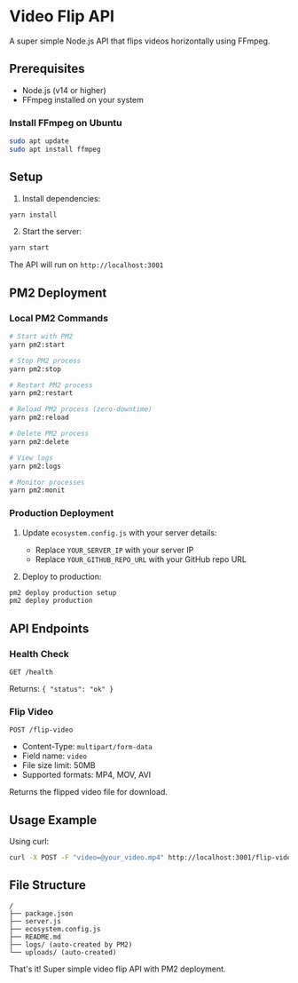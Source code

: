 # Video Flip API

A super simple Node.js API that flips videos horizontally using FFmpeg.

## Prerequisites

- Node.js (v14 or higher)
- FFmpeg installed on your system

### Install FFmpeg on Ubuntu

```bash
sudo apt update
sudo apt install ffmpeg
```

## Setup

1. Install dependencies:

```bash
yarn install
```

2. Start the server:

```bash
yarn start
```

The API will run on `http://localhost:3001`

## PM2 Deployment

### Local PM2 Commands

```bash
# Start with PM2
yarn pm2:start

# Stop PM2 process
yarn pm2:stop

# Restart PM2 process
yarn pm2:restart

# Reload PM2 process (zero-downtime)
yarn pm2:reload

# Delete PM2 process
yarn pm2:delete

# View logs
yarn pm2:logs

# Monitor processes
yarn pm2:monit
```

### Production Deployment

1. Update `ecosystem.config.js` with your server details:

   - Replace `YOUR_SERVER_IP` with your server IP
   - Replace `YOUR_GITHUB_REPO_URL` with your GitHub repo URL

2. Deploy to production:

```bash
pm2 deploy production setup
pm2 deploy production
```

## API Endpoints

### Health Check

```
GET /health
```

Returns: `{ "status": "ok" }`

### Flip Video

```
POST /flip-video
```

- Content-Type: `multipart/form-data`
- Field name: `video`
- File size limit: 50MB
- Supported formats: MP4, MOV, AVI

Returns the flipped video file for download.

## Usage Example

Using curl:

```bash
curl -X POST -F "video=@your_video.mp4" http://localhost:3001/flip-video -o flipped_video.mp4
```

## File Structure

```
/
├── package.json
├── server.js
├── ecosystem.config.js
├── README.md
├── logs/ (auto-created by PM2)
└── uploads/ (auto-created)
```

That's it! Super simple video flip API with PM2 deployment.
